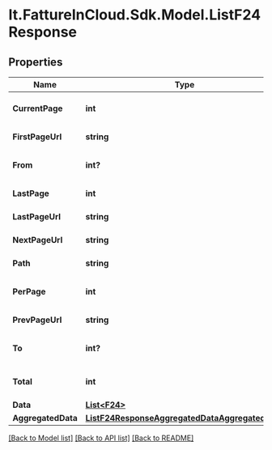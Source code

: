 # It.FattureInCloud.Sdk.Model.ListF24Response

## Properties

Name | Type | Description | Notes
------------ | ------------- | ------------- | -------------
**CurrentPage** | **int** | Current page number. | [optional] 
**FirstPageUrl** | **string** | First page url. | [optional] 
**From** | **int?** | First result of the page. | [optional] 
**LastPage** | **int** | Last page number. | [optional] 
**LastPageUrl** | **string** | Last page url. | [optional] 
**NextPageUrl** | **string** | Next page url | [optional] 
**Path** | **string** | Request path. | [optional] 
**PerPage** | **int** | Number of result per page. | [optional] 
**PrevPageUrl** | **string** | Previous page url. | [optional] 
**To** | **int?** | Last result of the page. | [optional] 
**Total** | **int** | Total number of results | [optional] 
**Data** | [**List&lt;F24&gt;**](F24.md) |  | [optional] 
**AggregatedData** | [**ListF24ResponseAggregatedDataAggregatedData**](ListF24ResponseAggregatedDataAggregatedData.md) |  | [optional] 

[[Back to Model list]](../README.md#documentation-for-models) [[Back to API list]](../README.md#documentation-for-api-endpoints) [[Back to README]](../README.md)

